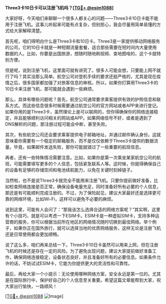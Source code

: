 **Three3卡10日卡可以注册飞机吗？[[TG💪+ @esim1088](https://t.me/s/esim1088)]**

大家好呀，今天咱们来聊聊一个很多人都关心的问题——Three3卡10日卡能不能用于注册飞机。这事儿听起来可能有点复杂，但别担心，我会尽量用简单易懂的方式给大家解释清楚。

首先呢，咱们得明白什么是Three3卡和10日卡。Three3是一家提供移动网络服务的公司，它的10日卡就是一种短期流量套餐，适合那些需要在短时间内大量使用数据的人。比如，你要是出国旅游，想随时随地刷视频、查地图啥的，这个卡就特别方便。

但是呢，说到注册飞机，这里面可就有讲究了。很多人可能会想，只要能上网不就行了吗？其实没那么简单。航空公司对登机手续的要求还挺严格的，尤其是现在疫情之后，很多国家都加强了对旅客信息的审核。所以，如果你打算用Three3卡的10日卡来注册飞机，那可能就会遇到一些麻烦。

那么，具体有哪些问题呢？首先，航空公司通常要求乘客提供有效的护照信息和联系方式。而这些信息很多时候需要通过航空公司的官方网站或者APP来进行登记。如果你用的是Three3卡，虽然理论上是可以联网的，但你得确保你的网络连接稳定，并且能够顺利访问相关的网站或APP。如果网络信号不好，或者是遇到了DNS解析的问题，那注册过程可能会中断，甚至失败。

其次，有些航空公司还会要求乘客提供电子邮箱地址，并通过邮件确认身份。这就意味着你需要有一个稳定的邮箱服务，而不是仅仅依赖于Three3卡提供的数据流量。毕竟，如果邮件发送失败，那你可能就错过了一些重要的航班信息。

再者，还有一些特殊情况需要注意。比如，如果你是第一次乘坐某家航空公司的航班，可能需要填写更多的个人信息，包括紧急联系人等。这时候，你就得确保自己的设备有足够的存储空间和电池续航能力，以免在关键时刻掉链子。

当然啦，也不是说Three3卡就完全不能用来注册飞机。只要你提前做好准备，比如检查网络连接是否正常，确保设备电量充足，同时准备好所有必要的个人信息，那还是有可能顺利完成注册的。不过，为了保险起见，建议大家最好还是选择更可靠的网络环境，比如Wi-Fi，这样可以避免不必要的麻烦。

说到这里，可能有人会问了：“那我该怎么选择合适的网络方案呢？”其实啊，这里有个小技巧，就是可以考虑一下ESIM卡。ESIM卡是一种虚拟SIM卡，支持多种运营商的服务，你可以根据当前所在地区的网络情况随时切换到最佳网络。举个例子，如果你正在国外旅行，就可以选择当地的优质网络服务，这样无论是注册飞机还是日常使用都会更加顺畅。

说了这么多，咱们再来总结一下。Three3卡10日卡虽然可以用来上网，但在注册飞机的时候还是存在一定的风险。为了避免出现问题，建议大家提前做好准备工作，确保网络连接稳定，设备状态良好，并且准备好所有的必要信息。如果条件允许的话，不妨试试ESIM卡，它能为你提供更大的灵活性和可靠性。

最后，再给大家一个小提示：无论使用哪种网络方案，安全永远是第一位的。尤其是在国际旅行中，保护好自己的个人信息至关重要。希望这篇文章能帮到大家，祝大家出行愉快，一路顺风！

[[TG💪+ @esim1088](https://t.me/s/esim1088) ![Image](https://i.postimg.cc/4NQfJmqS/Snipaste-2025-05-13-00-14-12.png)]